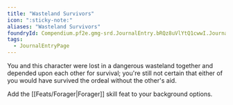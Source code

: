 ```yaml
---
title: "Wasteland Survivors"
icon: ":sticky-note:"
aliases: "Wasteland Survivors"
foundryId: Compendium.pf2e.gmg-srd.JournalEntry.bRQz8uVlYtQ1cwwI.JournalEntryPage.XopH3J4INtKdyDTw
tags:
  - JournalEntryPage
---
```

You and this character were lost in a dangerous wasteland together and depended upon each other for survival; you're still not certain that either of you would have survived the ordeal without the other's aid.

Add the [[Feats/Forager|Forager]] skill feat to your background options.